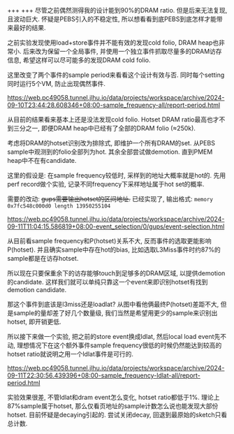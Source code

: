 +++
+++
尽管之前偶然测得我的设计能到90%的DRAM ratio. 但是后来无法复现, 且波动巨大. 怀疑是PEBS引入的不稳定性, 所以想看看到底PEBS到底怎样才能带来最好的结果.

之前实验发现使用load+store事件并不能有效的发现cold folio, DRAM heap也非常小. 后来改为保留一个全局事件, 并使用一个独立事件抓取尽量多的DRAM访存信息, 希望这样可以尽可能多的发现DRAM cold folio.

这里改变了两个事件的sample period来看看这个设计有效与否. 同时每个setting同时运行5个VM, 防止出现偶然事件.

<https://web.pc49058.tunnel.jlhu.io/data/projects/workspace/archive/2024-09-10T23:44:28.608346+08:00-sample_frequency-all/report-period.html>

从目前的结果看来基本上还是没法发现cold folio. Hotset DRAM ratio最高也才不到三分之一, 即便DRAM heap中已经有了全部的DRAM folio (≈250k).

考虑将DRAM的hotset识别改为排除式, 即维护一个所有DRAM的set. 从PEBS sample中观测到的folio全部列为hot. 其余全部尝试做demotion. 直到PMEM heap中不在有candidate.

这里的假设是: 在sample frequency较低时, 采样到的地址大概率就是hot的. 先用perf record做个实验, 记录不同frequency下采样地址属于hot set的概率.

需要的改动: ~~gups需要输出hotset的区间地址.~~ 已经实现了, 输出格式: `memory 0x7fc548c000d0 length 13950255104`

<https://web.pc49058.tunnel.jlhu.io/data/projects/workspace/archive/2024-09-11T11:04:15.586819+08:00-event_selection/0/gups/event-selection.html>

从目前看sample frequency和P(hotset)关系不大, 反而事件的选取更能影响P(hotset). 并且确实sample中存在hot的bias, 比如选取L3Miss事件时约87%的sample都是在访存hotset.

所以现在只要保重余下的访存能够touch到足够多的DRAM区域, 以提供demotion的candidate. 这样我们就可以单纯只靠这一个event来即识别hotset有找到demotion candidate.

那这个事件到底该是l3miss还是loadlat? 从图中看他俩最终P(hotset)差距不大, 但是sample的量却差了好几个数量级, 我们当然是希望用更少的sample来识别出hotset, 即开销更低.

所以接下来做一个实验, 把之前的store event换成ldlat, 然后local load event先不动, 理想情况下在这个额外事件sample frequency很低的时候仍然能达到较高的hotset ratio就说明之用一个ldlat事件是可行的.

<https://web.pc49058.tunnel.jlhu.io/data/projects/workspace/archive/2024-09-11T22:30:56.439396+08:00-sample_frequency-ldlat-all/report-period.html>

实验效果很差, 不管ldlat和dram event怎么变化, hotset ratio都低于1%. 理论上87%sample属于hotset, 那么仅看页地址的sample计数怎么说也能发现大部份hotset. 目前怀疑是decaying引起的. 尝试关闭decay, 回退到最原始的sketch只看总计数.
